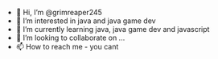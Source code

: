 - 👋 Hi, I’m @grimreaper245
- 👀 I’m interested in java and java game dev
- 🌱 I’m currently learning java, java game dev and javascript
- 💞️ I’m looking to collaborate on ...
- 📫 How to reach me - you cant

<!---
grimreaper245/grimreaper245 is a ✨ special ✨ repository because its `README.md` (this file) appears on your GitHub profile.
You can click the Preview link to take a look at your changes.
--->
